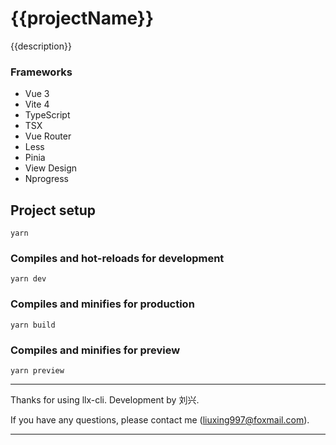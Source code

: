 # {{projectName}}

{{description}}

### Frameworks

- Vue 3
- Vite 4
- TypeScript
- TSX
- Vue Router
- Less
- Pinia
- View Design
- Nprogress

## Project setup
```
yarn
```

### Compiles and hot-reloads for development
```
yarn dev
```

### Compiles and minifies for production
```
yarn build
```

### Compiles and minifies for preview
```
yarn preview
```

---
Thanks for using llx-cli. Development by 刘兴.

If you have any questions, please contact me (liuxing997@foxmail.com).

---



